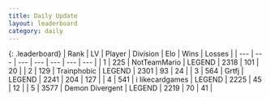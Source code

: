 ```yaml
---
title: Daily Update
layout: leaderboard
category: daily
---
```


{: .leaderboard}
| Rank | LV | Player | Division | Elo | Wins | Losses |
| --- | --- | --- | --- | --- | --- | --- |
| <span data-change="28">1</span> | 225 | <span title="ID: 195293">NotTeamMario</span> | LEGEND | <span data-change="193">2318</span> | <span data-change="36">101</span> | <span data-change="6">20</span> |
| <span data-change="-1">2</span> | 129 | <span title="ID: 744981">Trainphobic</span> | LEGEND | <span data-change="35">2301</span> | <span data-change="10">93</span> | <span data-change="1">24</span> |
| <span data-change="-1">3</span> | 564 | <span title="ID: 742306">Grtfj</span> | LEGEND | <span data-change="-9">2241</span> | <span data-change="2">204</span> | <span data-change="2">127</span> |
| <span data-change="1">4</span> | 541 | <span title="ID: 700593">i likecardgames</span> | LEGEND | <span data-change="8">2225</span> | <span data-change="1">45</span> | <span data-change="0">12</span> |
| <span data-change="-2">5</span> | 3577 | <span title="ID: 370081">Demon Divergent</span> | LEGEND | <span data-change="0">2219</span> | <span data-change="0">70</span> | <span data-change="0">41</span> |